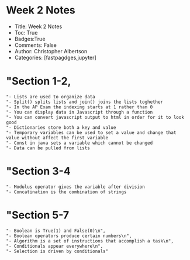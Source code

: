 # Week 2 Notes

- Title: Week 2 Notes
- Toc: True
- Badges:True
- Comments: False
- Author: Christopher Albertson
- Categories: [fastpagdges,jupyter]

 # "Section 1-2,
    "- Lists are used to organize data
    "- Split() splits lists and join() joins the lists toghether
    "- In the AP Exam the indexing starts at 1 rather than 0
    "- You can display data in Javascript through a function
    "- You can convert javascript output to html in order for it to look good
    "- Dictionaries store both a key and value
    "- Temporary variables can be used to set a value and change that value without affect the first variable
    "- Const in java sets a variable which cannot be changed
    "- Data can be pulled from lists

# "Section 3-4
    "- Modulus operator gives the variable after division
    "- Concatination is the combination of strings 
   
   
   # "Section 5-7
    "- Boolean is True(1) and False(0)\n",
    "- Boolean operators produce certain numbers\n",
    "- Algorithm is a set of instructions that accomplish a task\n",
    "- Conditionals appear everywhere\n",
    "- Selection is driven by conditionals"


